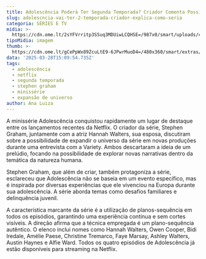 ```yaml
---
title: Adolescência Poderá Ter Segunda Temporada? Criador Comenta Possibilidades
slug: adolescncia-vai-ter-2-temporada-criador-explica-como-seria
categoria: SÉRIES E TV
midia: >-
  https://cdn.ome.lt/2sYFVrritp3SSuq3MDUiwLCQHSE=/987x0/smart/uploads/conteudo/fotos/OMELETE_CAPA_-_2025-03-28T113315.680.png
tipoMidia: imagem
thumb: >-
  https://cdn.ome.lt/gCePpWx89ZcuLtE9-6JPwrMuoD4=/480x360/smart/extras/conteudos/omelete_THUMB_-_2025-03-28T113251.727.png
data: '2025-03-28T15:09:54.735Z'
tags:
  - adolescência
  - netflix
  - segunda temporada
  - stephen graham
  - minissérie
  - expansão de universo
author: Ana Luiza
---
```


A minissérie Adolescência conquistou rapidamente um lugar de destaque entre os lançamentos recentes da Netflix. O criador da série, Stephen Graham, juntamente com a atriz Hannah Walters, sua esposa, discutiram sobre a possibilidade de expandir o universo da série em novas produções durante uma entrevista com a Variety. Ambos descartaram a ideia de um prelúdio, focando na possibilidade de explorar novas narrativas dentro da temática da natureza humana.

Stephen Graham, que além de criar, também protagoniza a série, esclareceu que Adolescência não se baseia em um evento específico, mas é inspirada por diversas experiências que ele vivenciou na Europa durante sua adolescência. A série aborda temas como desafios familiares e delinquência juvenil.

A característica marcante da série é a utilização de planos-sequência em todos os episódios, garantindo uma experiência contínua e sem cortes visíveis. A direção afirma que a técnica empregada é um plano-sequência autêntico. O elenco inclui nomes como Hannah Walters, Owen Cooper, Bidi Iredale, Amélie Paese, Christine Tremarco, Faye Marsay, Ashley Walters, Austin Haynes e Alfie Ward. Todos os quatro episódios de Adolescência já estão disponíveis para streaming na Netflix.
